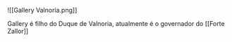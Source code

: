 
![[Gallery Valnoria.png]]

Gallery é filho do Duque de Valnoria, atualmente é o governador do [[Forte Zallor]] 

